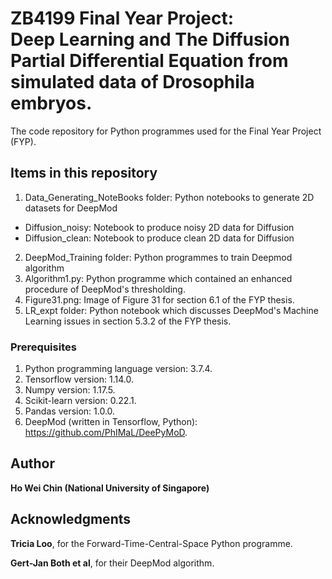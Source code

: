 # ZB4199 Final Year Project: <br/> Deep Learning and The Diffusion Partial Differential Equation from simulated data of Drosophila embryos.

The code repository for Python programmes used for the Final Year Project (FYP).

## Items in this repository

1. Data_Generating_NoteBooks folder: Python notebooks to generate 2D datasets for DeepMod
- Diffusion_noisy: Notebook to produce noisy 2D data for Diffusion
- Diffusion_clean: Notebook to produce clean 2D data for Diffusion

2. DeepMod_Training folder: Python programmes to train Deepmod algorithm
3. Algorithm1.py: Python programme which contained an enhanced procedure of DeepMod's thresholding.
4. Figure31.png: Image of Figure 31 for section 6.1 of the FYP thesis.
5. LR_expt folder: Python notebook which discusses DeepMod's Machine Learning issues in section 5.3.2 of the FYP thesis.

### Prerequisites

1. Python programming language version: 3.7.4.
2. Tensorflow version: 1.14.0.
3. Numpy version: 1.17.5.
4. Scikit-learn version: 0.22.1.
5. Pandas version: 1.0.0.
6. DeepMod (written in Tensorflow, Python): https://github.com/PhIMaL/DeePyMoD. 

## Author

**Ho Wei Chin (National University of Singapore)** 


## Acknowledgments

**Tricia Loo**, for the Forward-Time-Central-Space Python programme.

**Gert-Jan Both et al**, for their DeepMod algorithm.

